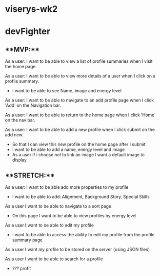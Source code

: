 # viserys-wk2

<h1>devFighter</h1>

<h2>**MVP:**</h2>

As a user: I want to be able to view a list of  profile summaries when I visit the home page. 

As a user: I want to be able to view more details of a user when I click on a profile summary. 
- I want to be able to see Name, image and energy level

As a user: I want to be able to navigate to an add profile page when I click 'Add' on the Navigation bar. 

As a user: I want to be able to return to the home page when I click 'Home' on the nav bar. 

As a user: I want to be able to add a new profile when I click submit on the add new.
- So that I can view this new profile on the home page after I submit
- I want to be able to add a name, energy level and image
- As a user if i choose not to link an image I want a default image to display

<h2>**STRETCH:** </h2>

As a user: I want to be able add more properties to my profile
 - I want to be able to add: Alignment, Background Story, Special Skills

As a user I want to be able to navigate to a sort page
 - On this page I want to be able to view profiles by energy level

As a user I want to be able to edit my profile
 - I want to be able to access the ability to edit my profile from the profile summary page

As a user I want my profile to be stored on the server (using JSON files) 

As a user I want to be able to search for a profile 
 -  ??? profit